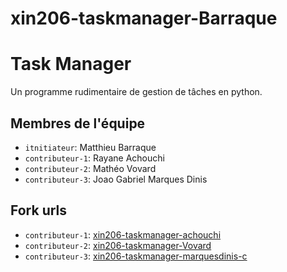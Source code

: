 # xin206-taskmanager-Barraque

# Task Manager

Un programme rudimentaire de gestion de tâches en python.

## Membres de l'équipe
- `itnitiateur`: Matthieu Barraque
- `contributeur-1`: Rayane Achouchi
- `contributeur-2`: Mathéo Vovard
- `contributeur-3`: Joao Gabriel Marques Dinis

## Fork urls
- `contributeur-1`: [xin206-taskmanager-achouchi](https://github.com/Enayarefrei/xin206-taskmanager-achouchi)
- `contributeur-2`: [xin206-taskmanager-Vovard](https://github.com/Math-Vov13/xin206-taskmanager-Vovard-2)
- `contributeur-3`: [xin206-taskmanager-marquesdinis-c](https://github.com/KyaShift/xin206-taskmanager-marquesdinis-c/tree/main)
